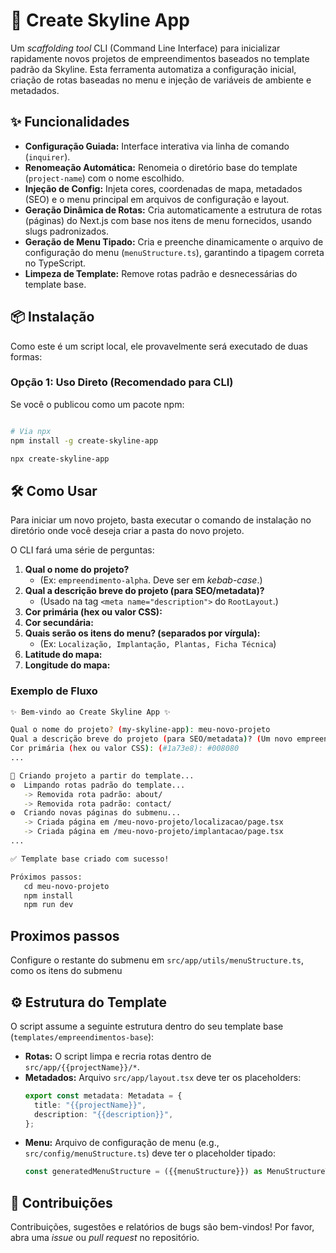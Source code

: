 # 🚀 Create Skyline App

Um *scaffolding tool* CLI (Command Line Interface) para inicializar rapidamente novos projetos de empreendimentos baseados no template padrão da Skyline. Esta ferramenta automatiza a configuração inicial, criação de rotas baseadas no menu e injeção de variáveis de ambiente e metadados.

## ✨ Funcionalidades

  * **Configuração Guiada:** Interface interativa via linha de comando (`inquirer`).
  * **Renomeação Automática:** Renomeia o diretório base do template (`project-name`) com o nome escolhido.
  * **Injeção de Config:** Injeta cores, coordenadas de mapa, metadados (SEO) e o menu principal em arquivos de configuração e layout.
  * **Geração Dinâmica de Rotas:** Cria automaticamente a estrutura de rotas (páginas) do Next.js com base nos itens de menu fornecidos, usando slugs padronizados.
  * **Geração de Menu Tipado:** Cria e preenche dinamicamente o arquivo de configuração do menu (`menuStructure.ts`), garantindo a tipagem correta no TypeScript.
  * **Limpeza de Template:** Remove rotas padrão e desnecessárias do template base.

## 📦 Instalação

Como este é um script local, ele provavelmente será executado de duas formas:

### Opção 1: Uso Direto (Recomendado para CLI)

Se você o publicou como um pacote npm:

```bash

# Via npx 
npm install -g create-skyline-app

npx create-skyline-app

```

## 🛠️ Como Usar

Para iniciar um novo projeto, basta executar o comando de instalação no diretório onde você deseja criar a pasta do novo projeto.

O CLI fará uma série de perguntas:

1.  **Qual o nome do projeto?**
      * (Ex: `empreendimento-alpha`. Deve ser em *kebab-case*.)
2.  **Qual a descrição breve do projeto (para SEO/metadata)?**
      * (Usado na tag `<meta name="description">` do `RootLayout`.)
3.  **Cor primária (hex ou valor CSS):**
4.  **Cor secundária:**
5.  **Quais serão os itens do menu? (separados por vírgula):**
      * (Ex: `Localização, Implantação, Plantas, Ficha Técnica`)
6.  **Latitude do mapa:**
7.  **Longitude do mapa:**

### Exemplo de Fluxo

```bash
✨ Bem-vindo ao Create Skyline App ✨

Qual o nome do projeto? (my-skyline-app): meu-novo-projeto
Qual a descrição breve do projeto (para SEO/metadata)? (Um novo empreendimento...): O melhor empreendimento da região.
Cor primária (hex ou valor CSS): (#1a73e8): #008080
...

📁 Criando projeto a partir do template...
⚙️  Limpando rotas padrão do template...
   -> Removida rota padrão: about/
   -> Removida rota padrão: contact/
⚙️  Criando novas páginas do submenu...
   -> Criada página em /meu-novo-projeto/localizacao/page.tsx
   -> Criada página em /meu-novo-projeto/implantacao/page.tsx
...

✅ Template base criado com sucesso!

Próximos passos:
   cd meu-novo-projeto
   npm install
   npm run dev
```
## Proximos passos

Configure o restante do submenu em `src/app/utils/menuStructure.ts`, como os itens do submenu

## ⚙️ Estrutura do Template

O script assume a seguinte estrutura dentro do seu template base (`templates/empreendimentos-base`):

  * **Rotas:** O script limpa e recria rotas dentro de `src/app/{{projectName}}/*`.
  * **Metadados:** Arquivo `src/app/layout.tsx` deve ter os placeholders:
    ```typescript
    export const metadata: Metadata = {
      title: "{{projectName}}",
      description: "{{description}}",
    };
    ```
  * **Menu:** Arquivo de configuração de menu (e.g., `src/config/menuStructure.ts`) deve ter o placeholder tipado:
    ```typescript
    const generatedMenuStructure = ({{menuStructure}}) as MenuStructureType[];
    ```

## 🤝 Contribuições

Contribuições, sugestões e relatórios de bugs são bem-vindos\! Por favor, abra uma *issue* ou *pull request* no repositório.
